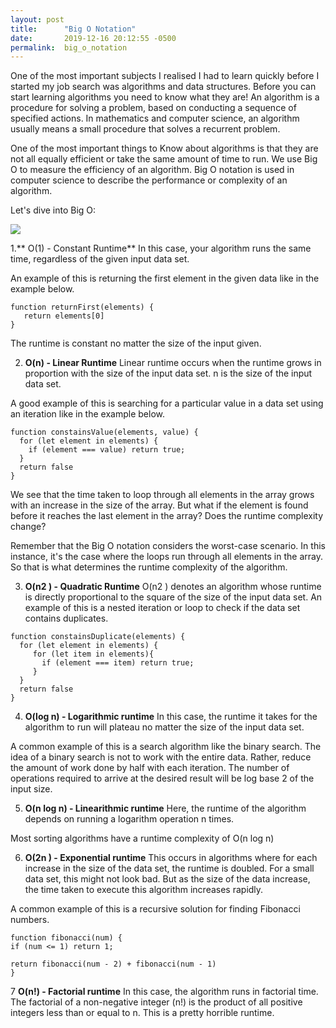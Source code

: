 ```yaml
---
layout: post
title:      "Big O Notation"
date:       2019-12-16 20:12:55 -0500
permalink:  big_o_notation
---
```



One of the most important subjects I realised I had to learn quickly before I started my job search was algorithms and data structures.  Before you can start learning algorithms you need to know what they are! An algorithm is a procedure for solving a problem, based on conducting a sequence of specified actions. In mathematics and computer science, an algorithm usually means a small procedure that solves a recurrent problem.

One of the most important things to Know about algorithms is that they are not all equally efficient or take the same amount of time to run. We use Big O to measure the efficiency of an algorithm. Big O notation is used in computer science to describe the performance or complexity of an algorithm.

Let's dive into Big O:

![](https://res.cloudinary.com/practicaldev/image/fetch/s--0mOYX8w0--/c_limit%2Cf_auto%2Cfl_progressive%2Cq_auto%2Cw_880/https://thepracticaldev.s3.amazonaws.com/i/r38ytuycnzi6hd8dnevh.pnghttp://)

1.** O(1) - Constant Runtime**
In this case, your algorithm runs the same time, regardless of the given input data set.

An example of this is returning the first element in the given data like in the example below.

```
function returnFirst(elements) {
   return elements[0]
}

```

The runtime is constant no matter the size of the input given.

2. **O(n) - Linear Runtime**
Linear runtime occurs when the runtime grows in proportion with the size of the input data set. n is the size of the input data set.

A good example of this is searching for a particular value in a data set using an iteration like in the example below.
```
function constainsValue(elements, value) {
  for (let element in elements) {
    if (element === value) return true;
  }
  return false
}
```
We see that the time taken to loop through all elements in the array grows with an increase in the size of the array. But what if the element is found before it reaches the last element in the array? Does the runtime complexity change?

Remember that the Big O notation considers the worst-case scenario. In this instance, it's the case where the loops run through all elements in the array. So that is what determines the runtime complexity of the algorithm.

3. **O(n2 ) - Quadratic Runtime**
O(n2 ) denotes an algorithm whose runtime is directly proportional to the square of the size of the input data set.
An example of this is a nested iteration or loop to check if the data set contains duplicates.

```
function constainsDuplicate(elements) {
  for (let element in elements) {
     for (let item in elements){
       if (element === item) return true;
     }
  }
  return false
}
```

4. **O(log n) - Logarithmic runtime**
In this case, the runtime it takes for the algorithm to run will plateau no matter the size of the input data set.

A common example of this is a search algorithm like the binary search. The idea of a binary search is not to work with the entire data. Rather, reduce the amount of work done by half with each iteration. The number of operations required to arrive at the desired result will be log base 2 of the input size.

5. **O(n log n) - Linearithmic runtime**
Here, the runtime of the algorithm depends on running a logarithm operation n times.

Most sorting algorithms have a runtime complexity of O(n log n)

6. **O(2n ) - Exponential runtime**
This occurs in algorithms where for each increase in the size of the data set, the runtime is doubled. For a small data set, this might not look bad. But as the size of the data increase, the time taken to execute this algorithm increases rapidly.

A common example of this is a recursive solution for finding Fibonacci numbers.

```
function fibonacci(num) {
if (num <= 1) return 1;

return fibonacci(num - 2) + fibonacci(num - 1)
}
```
7 **O(n!) - Factorial runtime**
In this case, the algorithm runs in factorial time. The factorial of a non-negative integer (n!) is the product of all positive integers less than or equal to n. This is a pretty horrible runtime.
